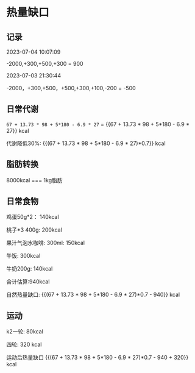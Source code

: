 # 热量缺口

## 记录

2023-07-04 10:07:09

-2000,+300,+500,+300 = 900

2023-07-03 21:30:44

-2000，+300,+500，+500,+300,+100,-200 = -500

## 日常代谢

`67 + 13.73 * 98 + 5*180 - 6.9 * 27` = {{67 + 13.73 * 98 + 5*180 - 6.9 * 27}} kcal

代谢降低30%: {{(67 + 13.73 * 98 + 5*180 - 6.9 * 27)*0.7}} kcal

## 脂肪转换

8000kcal === 1kg脂肪

## 日常食物

鸡蛋50g*2： 140kcal

桃子*3 400g: 200kcal 

果汁气泡水咖啡: 300ml: 150kcal

午饭: 300kcal

牛奶200g: 140kcal

合计估算:940kcal

自然热量缺口: {{(67 + 13.73 * 98 + 5*180 - 6.9 * 27)*0.7 - 940}} kcal

## 运动

k2一轮: 80kcal

四轮: 320 kcal

运动后热量缺口 {{(67 + 13.73 * 98 + 5*180 - 6.9 * 27)*0.7 - 940 + 320}} kcal